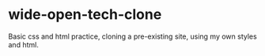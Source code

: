 # wide-open-tech-clone
Basic css and html practice, cloning a pre-existing site, using my own styles and html.
